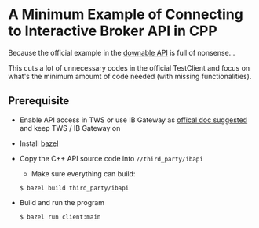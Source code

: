 # A Minimum Example of Connecting to Interactive Broker API in CPP

Because the official example in the [downable API](https://interactivebrokers.github.io/#) is full of nonsense...

This cuts a lot of unnecessary codes in the official TestClient and focus on what's the minimum amoumt of code needed (with missing functionalities).

## Prerequisite

-   Enable API access in TWS or use IB Gateway as [offical doc suggested](https://interactivebrokers.github.io/tws-api/initial_setup.html) and keep TWS / IB Gateway on

-   Install [bazel](https://docs.bazel.build/install.html)

-   Copy the C++ API source code into `//third_party/ibapi`

    - Make sure everything can build:
    ```shell
    $ bazel build third_party/ibapi
    ```

-   Build and run the program

    ```shell
    $ bazel run client:main
    ```
